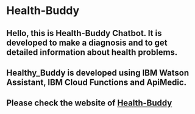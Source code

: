 # Health-Buddy
## Hello, this is Health-Buddy Chatbot. It is developed to make a diagnosis and to get detailed information about health problems.

## Healthy_Buddy is developed using IBM Watson Assistant, IBM Cloud Functions and ApiMedic.

## Please check the website of [Health-Buddy](https://sites.google.com/view/healthybuddy/home)
